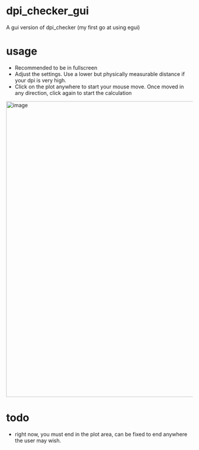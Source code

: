 # dpi_checker_gui
A gui version of dpi_checker (my first go at using egui)

# usage
- Recommended to be in fullscreen
- Adjust the settings. Use a lower but physically measurable distance if your dpi is very high.
- Click on the plot anywhere to start your mouse move. Once moved in any direction, click again to start the calculation

<img width="798" alt="image" src="https://user-images.githubusercontent.com/59982021/235443618-369735b9-ae61-4e11-afd0-f3b17958b14e.png">


# todo
- right now, you must end in the plot area, can be fixed to end anywhere the user may wish.
